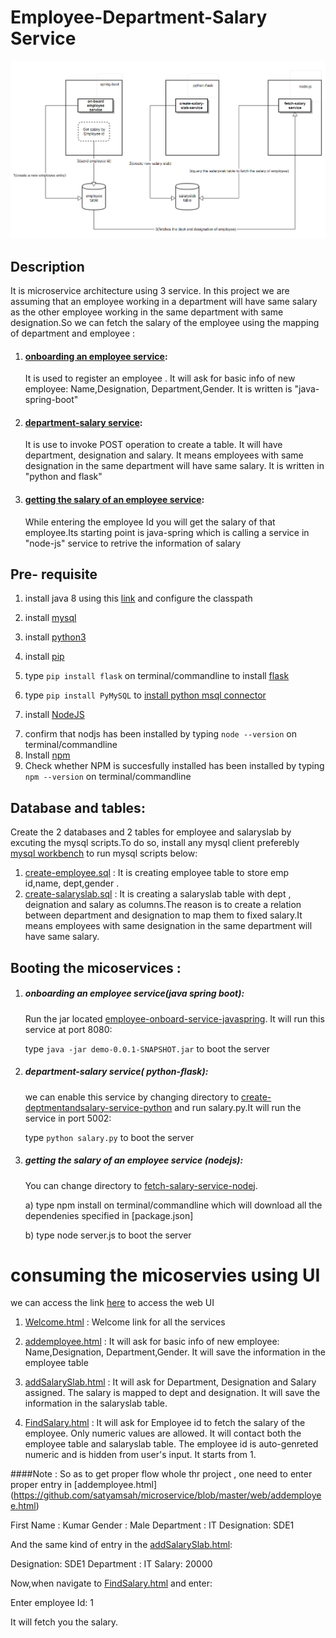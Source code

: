 
# Employee-Department-Salary Service

![alt text](https://github.com/airavata-courses/satyamsah/blob/master/assignment1/workflowdiagram.PNG)
## Description
It is microservice architecture using 3 service. In this project we are assuming that an employee working in a department will have same salary as the other employee working in the same department with same designation.So we can fetch the salary of the employee using the mapping of department and employee :
1) #### [onboarding an employee service](https://github.com/satyamsah/microservice/tree/master/employee-onboard-service-javaspring): 
   It is used to register an employee . It will ask for basic info of new employee: Name,Designation, Department,Gender. It is written is "java-spring-boot"
2) #### [department-salary service](https://github.com/satyamsah/microservice/tree/master/create-deptmentandsalary-service-python):
   It is use to invoke POST operation to create a table. It will have department, designation and salary. It means employees with same  designation in the same department will have same salary. It is written in "python and flask"
3) #### [getting the salary of an employee service](https://github.com/satyamsah/microservice/tree/master/fetch-salary-service-nodejs): 
   While entering the employee Id you will get the salary of that employee.Its starting point is java-spring which is calling a service    in "node-js" service to retrive the information of salary


## Pre- requisite 
1)  install java 8 using this [link](http://www.oracle.com/technetwork/java/javase/downloads/jdk8-downloads-2133151.html) and configure      the classpath
2) install [mysql](https://dev.mysql.com/downloads/mysql/)
3) install [python3](https://www.python.org/downloads/)
4) install [pip](https://pip.pypa.io/en/stable/installing/)
5) type `pip install flask`  on terminal/commandline to install [flask](https://pypi.python.org/pypi/Flask) 
6) type `pip install PyMySQL` to [install python msql connector](https://pypi.python.org/pypi/PyMySQL/0.7.6)

6) install [NodeJS](https://nodejs.org/en/download/) 
7. confirm that nodjs has been installed by typing `node --version` on terminal/commandline
8. Install [npm](https://www.npmjs.com/get-npm)
9. Check whether NPM is succesfully installed has been installed by typing `npm --version` on terminal/commandline

## Database and tables:
Create the 2 databases and 2 tables for employee and salaryslab by excuting the mysql scripts.To do so, install any mysql client preferebly [mysql workbench](https://www.mysql.com/products/workbench) to run mysql scripts below:

1) [create-employee.sql](https://github.com/satyamsah/microservice/blob/master/sqlscript/create-employee.sql) : It is creating employee table to store emp id,name, dept,gender . 
2) [create-salaryslab.sql](https://github.com/satyamsah/microservice/blob/master/sqlscript/create-salaryslab.sql) : It is creating a salaryslab table with dept , deignation and salary as columns.The reason is to create a relation between department and designation to map them to fixed salary.It means employees with same designation in the same department will have same salary.


## Booting the micoservices :
1) ##### onboarding an employee service(java spring boot):
   Run the jar located [employee-onboard-service-javaspring](https://github.com/satyamsah/microservice/blob/master/employee-onboard-service-javaspring/target/demo-0.0.1-SNAPSHOT.jar). It will run this service at port 8080:
   
   type `java -jar demo-0.0.1-SNAPSHOT.jar` to boot the server

2) ##### department-salary service( python-flask): 
   we can enable this service by changing directory to [create-deptmentandsalary-service-python](https://github.com/satyamsah/microservice/blob/master/create-deptmentandsalary-service-python) and run salary.py.It will run the          service in port 5002:

   type `python salary.py` to boot the server

3) ##### getting the salary of an employee service (nodejs):
   You can change directory to [fetch-salary-service-nodej](https://github.com/satyamsah/microservice/tree/master/fetch-salary-service-nodejs). 

    a) type npm install on terminal/commandline which will download all the dependenies specified in [package.json]
   
    b) type node server.js to boot the server

# consuming the micoservies using UI
we can access the link [here](https://github.com/satyamsah/microservice/tree/master/web) to access the web UI

1) [Welcome.html](https://github.com/satyamsah/microservice/blob/master/web/Welcome.html) : Welcome link for all the services

2) [addemployee.html](https://github.com/satyamsah/microservice/blob/master/web/addemployee.html) : It will ask for basic info of new employee: Name,Designation, Department,Gender. It will save the information in the employee table

3) [addSalarySlab.html](https://github.com/satyamsah/microservice/blob/master/web/addSalarySlab.html) : It will ask for Department, Designation and Salary assigned. The salary is mapped to dept and designation. It will save the information in the salaryslab table.

4) [FindSalary.html](https://github.com/satyamsah/microservice/blob/master/web/FindSalary.html) : It will ask for Employee id to fetch the salary of the employee. Only numeric values are allowed. It will contact both the employee table and  salaryslab table. The employee id is auto-genreted numeric and is hidden from user's input. It starts from 1.

####Note : 
So as to get proper flow whole thr project , one need to enter proper entry in  [addemployee.html] (https://github.com/satyamsah/microservice/blob/master/web/addemployee.html) 


First Name : Kumar
Gender : Male
Department : IT
Designation: SDE1

And the same kind of entry in the [addSalarySlab.html](https://github.com/satyamsah/microservice/blob/master/web/addSalarySlab.html):

Designation: SDE1
Department : IT
Salary: 20000

Now,when navigate to [FindSalary.html](https://github.com/satyamsah/microservice/blob/master/web/FindSalary.html) and enter:

Enter employee Id: 1

It will fetch you the salary.

